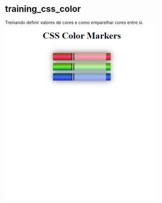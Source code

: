 # training_css_color
Treinando definir valores de cores e como emparelhar cores entre si.
![Screenshot_markers](screenshot_markers.png)
